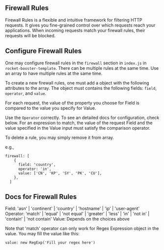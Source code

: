 ## Firewall Rules
Firewall Rules is a flexible and intuitive framework for filtering HTTP requests. It gives you fine-grained control over which requests reach your applications. When incoming requests match your firewall rules, their requests will be blocked. 

## Configure Firewall Rules
One may configure firewall rules in the `firewall` section in `index.js` in `rocket-booster-template`. There can be multiple rules at the same time. Use an array to have multiple rules at the same time.

To create a new firewall rules, one must add a object with the following attributes to the array. The object must contains the following fields: `field`, `operator`, and `value`.

For each request, the value of the property you choose for Field is compared to the value you specify for Value.

Use the `Operator` correctly. To see an detailed docs for configuration, check below. For an expression to match, the value of the request Field and the value specified in the Value input must satisfy the comparison operator.

To delete a rule, you may simply remove it from array.

e.g., 
```
firewall: [
    {
      field: 'country',
      operator: 'in',
      value: ['CN', 'KP', 'SY', 'PK', 'CU'],
    },
  ]
```

## Docs for Firewall Rules

Field: 'asn' | 'continent' | 'country' | 'hostname' | 'ip' | 'user-agent'
Operator: 'match' | 'equal' | 'not equal' | 'greater' | 'less' | 'in' | 'not in' | 'contain' | 'not contain'
Value: Depends on the choices above

Note that 'match' operator can only work for Regex Expression object in the value. You may fill the value like this: 

`value: new RegExp('Fill your regex here')`

